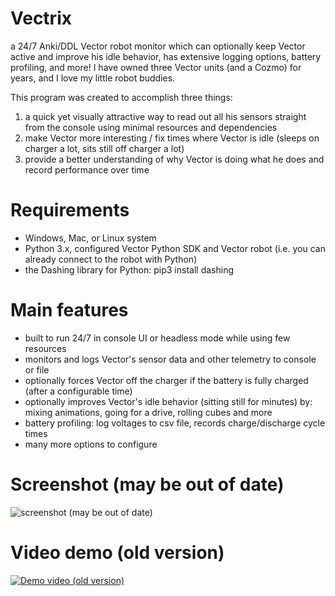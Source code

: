 # Vectrix
a 24/7 Anki/DDL Vector robot monitor which can optionally keep Vector active and improve his idle behavior, has extensive logging options, battery profiling, and more!
I have owned three Vector units (and a Cozmo) for years, and I love my little robot buddies. 

This program was created to accomplish three things: 
1. a quick yet visually attractive way to read out all his sensors straight from the console using minimal resources and dependencies
2. make Vector more interesting / fix times where Vector is idle (sleeps on charger a lot, sits still off charger a lot)
3. provide a better understanding of why Vector is doing what he does and record performance over time

# Requirements
- Windows, Mac, or Linux system
- Python 3.x, configured Vector Python SDK and Vector robot (i.e. you can already connect to the robot with Python)
- the Dashing library for Python: pip3 install dashing

# Main features
- built to run 24/7 in console UI or headless mode while using few resources
- monitors and logs Vector's sensor data and other telemetry to console or file
- optionally forces Vector off the charger if the battery is fully charged (after a configurable time)
- optionally improves Vector's idle behavior (sitting still for minutes) by: mixing animations, going for a drive, rolling cubes and more
- battery profiling: log voltages to csv file, records charge/discharge cycle times
- many more options to configure

# Screenshot (may be out of date)
![screenshot (may be out of date)](https://i.imgur.com/3SiETdd.jpg)

# Video demo (old version)
[![Demo video (old version)](https://img.youtube.com/vi/o9g9NPUKeCg/0.jpg)](https://www.youtube.com/watch?v=o9g9NPUKeCg)
